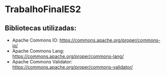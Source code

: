 # TrabalhoFinalES2

## Bibliotecas utilizadas:
- Apache Commons IO: https://commons.apache.org/proper/commons-io/
- Apache Commons Lang: https://commons.apache.org/proper/commons-lang/
- Apache Commons Validator: https://commons.apache.org/proper/commons-validator/